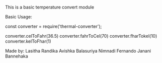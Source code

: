 This is a basic temperature convert module
  
Basic Usage:


const converter = require('thermal-converter');

converter.celToFahr(36.5)
converter.fahrToCel(70)
converter.fharTokel(10)
converter.kelToFhar(1)


Made by:
    Lasitha Randika
    Avishka Balasuriya
    Nimnadi Fernando 
    Janani Bannehaka